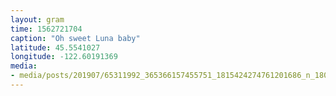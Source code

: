 ```yaml
---
layout: gram
time: 1562721704
caption: "Oh sweet Luna baby"
latitude: 45.5541027
longitude: -122.60191369
media:
- media/posts/201907/65311992_365366157455751_1815424274761201686_n_18082210681013667.jpg
---
```


